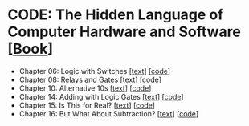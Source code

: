 # CODE: The Hidden Language of Computer Hardware and Software [[Book](https://codehiddenlanguage.com/)]

- Chapter 06: Logic with Switches [[text](https://codehiddenlanguage.com/Chapter06/)] [[code](chap06)]
- Chapter 08: Relays and Gates [[text](https://codehiddenlanguage.com/Chapter08/)] [[code](chap08)]
- Chapter 10: Alternative 10s [[text](https://codehiddenlanguage.com/Chapter10/)] [[code](chap10)]
- Chapter 14: Adding with Logic Gates [[text](https://codehiddenlanguage.com/Chapter14/)] [[code](chap14)]
- Chapter 15: Is This for Real? [[text](https://codehiddenlanguage.com/Chapter15/)] [[code](chap15)]
- Chapter 16: But What About Subtraction? [[text](https://codehiddenlanguage.com/Chapter16/)] [[code](chap16)]